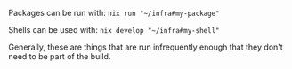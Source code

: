 Packages can be run with: `nix run "~/infra#my-package"`

Shells can be used with: `nix develop "~/infra#my-shell"`

Generally, these are things that are run infrequently enough that they don't need to be part of the build.
